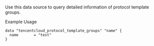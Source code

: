 Use this data source to query detailed information of protocol template groups.

Example Usage

```hcl
data "tencentcloud_protocol_template_groups" "name" {
  name       = "test"
}
```